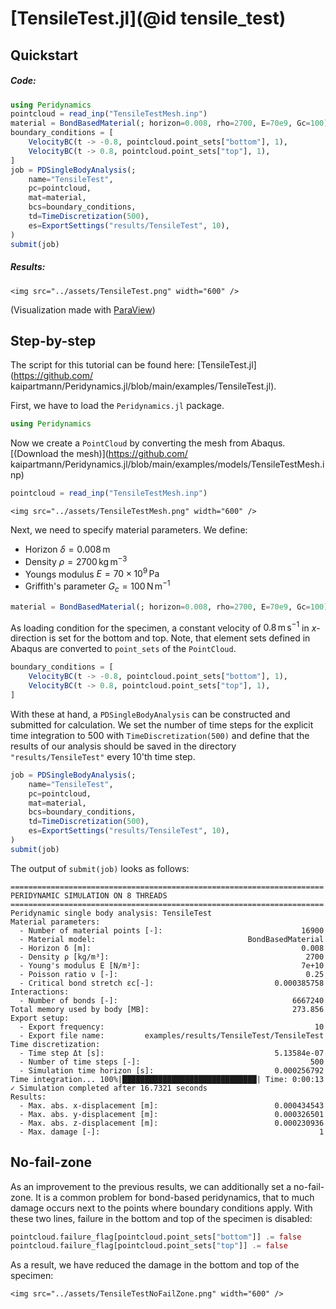 # [TensileTest.jl](@id tensile_test)

## Quickstart

##### Code:
```julia
using Peridynamics
pointcloud = read_inp("TensileTestMesh.inp")
material = BondBasedMaterial(; horizon=0.008, rho=2700, E=70e9, Gc=100)
boundary_conditions = [
    VelocityBC(t -> -0.8, pointcloud.point_sets["bottom"], 1),
    VelocityBC(t -> 0.8, pointcloud.point_sets["top"], 1),
]
job = PDSingleBodyAnalysis(;
    name="TensileTest",
    pc=pointcloud,
    mat=material,
    bcs=boundary_conditions,
    td=TimeDiscretization(500),
    es=ExportSettings("results/TensileTest", 10),
)
submit(job)
```

##### Results:
```@raw html
<img src="../assets/TensileTest.png" width="600" />
```
(Visualization made with [ParaView](https://www.paraview.org))

## Step-by-step
The script for this tutorial can be found here: [TensileTest.jl](https://github.com/ kaipartmann/Peridynamics.jl/blob/main/examples/TensileTest.jl).

First, we have to load the `Peridynamics.jl` package.

```julia
using Peridynamics
```
Now we create a `PointCloud` by converting the mesh from Abaqus. [(Download the mesh)](https://github.com/ kaipartmann/Peridynamics.jl/blob/main/examples/models/TensileTestMesh.inp)
```julia
pointcloud = read_inp("TensileTestMesh.inp")
```
```@raw html
<img src="../assets/TensileTestMesh.png" width="600" />
```

Next, we need to specify material parameters. We define:
- Horizon $\delta = 0.008\,\mathrm{m}$
- Density $\rho = 2700\,\mathrm{kg}\,\mathrm{m}^{-3}$
- Youngs modulus $E = 70 \times 10^9 \, \mathrm{Pa}$
- Griffith's parameter $G_c = 100 \, \mathrm{N} \, \mathrm{m}^{-1}$
```julia
material = BondBasedMaterial(; horizon=0.008, rho=2700, E=70e9, Gc=100)
```
As loading condition for the specimen, a constant velocity of $0.8 \, \mathrm{m}\,\mathrm{s}^{-1}$ in $x$-direction is set for the bottom and top.
Note, that element sets defined in Abaqus are converted to `point_sets` of the `PointCloud`.
```julia
boundary_conditions = [
    VelocityBC(t -> -0.8, pointcloud.point_sets["bottom"], 1),
    VelocityBC(t -> 0.8, pointcloud.point_sets["top"], 1),
]
```
With these at hand, a `PDSingleBodyAnalysis` can be constructed and submitted for calculation.
We set the number of time steps for the explicit time integration to 500 with `TimeDiscretization(500)` and define that the results of our analysis should be saved in the directory `"results/TensileTest"` every 10'th time step.
```julia
job = PDSingleBodyAnalysis(;
    name="TensileTest",
    pc=pointcloud,
    mat=material,
    bcs=boundary_conditions,
    td=TimeDiscretization(500),
    es=ExportSettings("results/TensileTest", 10),
)
submit(job)
```

The output of `submit(job)` looks as follows:
```
======================================================================
PERIDYNAMIC SIMULATION ON 8 THREADS
======================================================================
Peridynamic single body analysis: TensileTest
Material parameters:
  - Number of material points [-]:                               16900
  - Material model:                                  BondBasedMaterial
  - Horizon δ [m]:                                               0.008
  - Density ρ [kg/m³]:                                            2700
  - Young's modulus E [N/m²]:                                    7e+10
  - Poisson ratio ν [-]:                                          0.25
  - Critical bond stretch εc[-]:                           0.000385758
Interactions:
  - Number of bonds [-]:                                       6667240
Total memory used by body [MB]:                                273.856
Export setup:
  - Export frequency:                                               10
  - Export file name:         examples/results/TensileTest/TensileTest
Time discretization:
  - Time step Δt [s]:                                      5.13584e-07
  - Number of time steps [-]:                                      500
  - Simulation time horizon [s]:                           0.000256792
Time integration... 100%|██████████████████████████████| Time: 0:00:13
✓ Simulation completed after 16.7321 seconds
Results:
  - Max. abs. x-displacement [m]:                          0.000434543
  - Max. abs. y-displacement [m]:                          0.000326501
  - Max. abs. z-displacement [m]:                          0.000230936
  - Max. damage [-]:                                                 1
```

## No-fail-zone

As an improvement to the previous results, we can additionally set a no-fail-zone.
It is a common problem for bond-based peridynamics, that to much damage occurs next to the points where boundary conditions apply.
With these two lines, failure in the bottom and top of the specimen is disabled:
```julia
pointcloud.failure_flag[pointcloud.point_sets["bottom"]] .= false
pointcloud.failure_flag[pointcloud.point_sets["top"]] .= false
```
As a result, we have reduced the damage in the bottom and top of the specimen:
```@raw html
<img src="../assets/TensileTestNoFailZone.png" width="600" />
```
